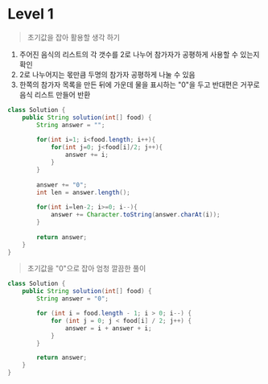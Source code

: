 # Level 1
> 초기값을 잡아 활용할 생각 하기
1. 주어진 음식의 리스트의 각 갯수를 2로 나누어 참가자가 공평하게 사용할 수 있는지 확인
2. 2로 나누어지는 몫만큼 두명의 참가자 공평하게 나눌 수 있음
3. 한쪽의 참가자 목록을 만든 뒤에 가운데 물을 표시하는 "0"을 두고 반대편은 거꾸로 음식 리스트 만들어 반환


```java
class Solution {
    public String solution(int[] food) {
        String answer = "";
        
        for(int i=1; i<food.length; i++){
            for(int j=0; j<food[i]/2; j++){
                answer += i;
            }
        }
        
        answer += "0";
        int len = answer.length();
        
        for(int i=len-2; i>=0; i--){
            answer += Character.toString(answer.charAt(i));
        }
        
        return answer;
    }
}
```

> 초기값을 "0"으로 잡아 엄청 깔끔한 풀이
```java
class Solution {
    public String solution(int[] food) {
        String answer = "0";

        for (int i = food.length - 1; i > 0; i--) {
            for (int j = 0; j < food[i] / 2; j++) {
                answer = i + answer + i; 
            }
        }

        return answer;
    }
}
```
